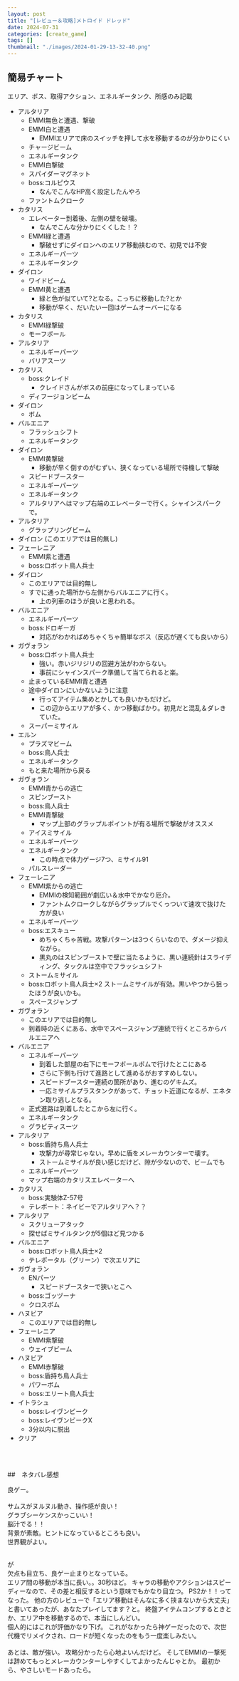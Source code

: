 ```yaml
---
layout: post
title: "[レビュー＆攻略]メトロイド ドレッド"
date: 2024-07-31
categories: [create_game]
tags: []
thumbnail: "./images/2024-01-29-13-32-40.png"
---
```


## 簡易チャート  

エリア、ボス、取得アクション、エネルギータンク、所感のみ記載
* アルタリア
    * EMMI無色と遭遇、撃破
    * EMMI白と遭遇
        * EMMIエリアで床のスイッチを押して水を移動するのが分かりにくい
    * チャージビーム
    * エネルギータンク
    * EMMI白撃破
    * スパイダーマグネット
    * boss:コルピウス
        * なんでこんなHP高く設定したんやろ
    * ファントムクローク
* カタリス
    * エレベーター到着後、左側の壁を破壊。
        * なんでこんな分かりにくくした！？
    * EMMI緑と遭遇
        * 撃破せずにダイロンへのエリア移動挟むので、初見では不安
    * エネルギーパーツ
    * エネルギータンク
* ダイロン
    * ワイドビーム
    * EMMI黄と遭遇
        * 緑と色が似ていて?となる。こっちに移動した?とか
        * 移動が早く、だいたい一回はゲームオーバーになる
* カタリス
    * EMMI緑撃破
    * モーフボール
* アルタリア
    * エネルギーパーツ
    * バリアスーツ
* カタリス
    * boss:クレイド
        * クレイドさんがボスの前座になってしまっている
    * ディフージョンビーム
* ダイロン
    * ボム
* バルエニア
    * フラッシュシフト
    * エネルギータンク
* ダイロン
    * EMMI黄撃破
        * 移動が早く倒すのがむずい、狭くなっている場所で待機して撃破
    * スピードブースター
    * エネルギーパーツ
    * エネルギータンク
    * アルタリアへはマップ右端のエレベーターで行く。シャインスパークで。
* アルタリア
    * グラップリングビーム
* ダイロン
    (このエリアでは目的無し)
* フェーレニア
    * EMMI紫と遭遇
    * boss:ロボット鳥人兵士
* ダイロン
    * このエリアでは目的無し
    * すでに通った場所から左側からバルエニアに行く。
        * 上の列車のほうが良いと思われる。
* バルエニア
    * エネルギーパーツ
    * boss:ドロギーガ
        * 対応がわかればめちゃくちゃ簡単なボス（反応が遅くても良いから）
* ガヴォラン
    * boss:ロボット鳥人兵士
        * 強い。赤いジリジリの回避方法がわからない。
        * 事前にシャインスパーク準備して当てられると楽。
    * 止まっているEMMI青と遭遇
    * 途中ダイロンにいかないように注意
        * 行ってアイテム集めとかしても良いかもだけど。
        * この辺からエリアが多く、かつ移動ばかり。初見だと混乱＆ダレきていた。
    * スーパーミサイル
* エルン
    * プラズマビーム
    * boss:鳥人兵士
    * エネルギータンク
    * もと来た場所から戻る
* ガヴォラン
    * EMMI青からの逃亡
    * スピンブースト
    * boss:鳥人兵士
    * EMMI青撃破
        * マップ上部のグラップルポイントが有る場所で撃破がオススメ
    * アイスミサイル
    * エネルギーパーツ
    * エネルギータンク
        * この時点で体力ゲージ7つ、ミサイル91  
    * パルスレーダー
* フェーレニア
    * EMMI紫からの逃亡
        * EMMIの検知範囲が劇広い＆水中でかなり厄介。
        * ファントムクロークしながらグラップルでくっついて速攻で抜けた方が良い
    * エネルギーパーツ
    * boss:エスキュー
        * めちゃくちゃ苦戦。攻撃パターンは3つくらいなので、ダメージ抑えながら。
        * 黒丸のはスピンブーストで壁に当たるように、黒い連続針はスライディング、タックルは空中でフラッシュシフト
    * ストームミサイル
    * boss:ロボット鳥人兵士×2
        ストームミサイルが有効。黒いやつから狙ったほうが良いかも。
    * スペースジャンプ
* ガヴォラン
    * このエリアでは目的無し
    * 到着時の近くにある、水中でスペースジャンプ連続で行くところからバルエニアへ
* バルエニア
    * エネルギーパーツ
        * 到着した部屋の右下にモーフボールボムで行けたとこにある
        * さらに下側も行けて進路として進めるがおすすめしない。
        * スピードブースター連続の箇所があり、進むのゲキムズ。
        * 一応ミサイルプラスタンクがあって、チョット近道になるが、エネタン取り逃しとなる。
    * 正式進路は到着したとこから左に行く。
    * エネルギータンク
    * グラビティスーツ
* アルタリア
    * boss:盾持ち鳥人兵士
        * 攻撃力が尋常じゃない。早めに盾をメレーカウンターで壊す。  
        * ストームミサイルが良い感じだけど、隙が少ないので、ビームでも
    * エネルギーパーツ
    * マップ右端のカタリスエレベーターへ
* カタリス
    * boss:実験体Z-57号
    * テレポート：ネイビーでアルタリアへ？？
* アルタリア
    * スクリューアタック
    * 探せばミサイルタンクが5個ほど見つかる
* バルエニア
    * boss:ロボット鳥人兵士×2
    * テレポータル（グリーン）で次エリアに
* ガヴォラン
    * ENパーツ
        * スピードブースターで狭いとこへ
    * boss:ゴッヅーナ
    * クロスボム
* ハヌビア
    * このエリアでは目的無し
* フェーレニア
    * EMMI紫撃破
    * ウェイブビーム
* ハヌビア
    * EMMI赤撃破
    * boss:盾持ち鳥人兵士
    * パワーボム
    * boss:エリート鳥人兵士
* イトラシュ
    * boss:レイヴンビーク
    * boss:レイヴンビークX
    * 3分以内に脱出
* クリア


<br>
<br>

##　ネタバレ感想

良ゲー。  
<br>
サムスがヌルヌル動き、操作感が良い！  
グラブシーケンスかっこいい！  
脳汁でる！！  
背景が素敵。ヒントになっているところも良い。  
世界観がよい。  

<br>
が  
<br>
欠点も目立ち、良ゲー止まりとなっている。  
<br>
エリア間の移動が本当に長い。。30秒ほど。  
キャラの移動やアクションはスピーディーなので、その差と相反するという意味でもかなり目立つ。    
PS2か！！ってなった。  
他の方のレビューで「エリア移動はそんなに多く挟まないから大丈夫」と書いてあったが、あなたプレイしてます？と。  
終盤アイテムコンプするときとか、エリア中を移動するので、本当にしんどい。  
<br>
個人的にはこれが評価かなり下げ。  
これがなかったら神ゲーだったので、次世代機でリメイクされ、ロードが短くなったのをもう一度楽しみたい。  
<br>
<br>
あとは、敵が強い。  
攻略分かったら心地よいんだけど。  
そしてEMMIの一撃死は辞めてもっとメレーカウンターしやすくしてよかったんじゃとか。  
最初から、やさしいモードあったら。  
<br>

